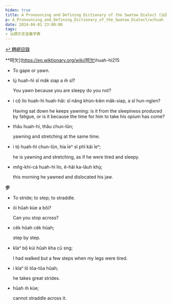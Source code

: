 ```yaml
---
hiden: true
title: A Pronouncing and Defining Dictionary of the Swatow Dialect (汕頭方言音義字典) / huah
p: A_Pronouncing_and_Defining_Dictionary_of_the_Swatow_Dialect/w/huah
date: 2024-04-01 23:00:00
tags: 
- 汕頭方言音義字典
---
```


[↩️ 轉總目錄](/A_Pronouncing_and_Defining_Dictionary_of_the_Swatow_Dialect)


**呵欠](https://en.wiktionary.org/wiki/呵欠)huah-hì215
- To gape or yawn.

- lṳ́ huah-hì sĭ mâk siap a m̄ sĭ?

  You yawn because you are sleepy do you not?

- i cŏ̤ lío huah-hì huah-hăi: sĭ nâng khùn-kw̆n mâk-siap, a sĭ hun-ngìen?

  Having sat down he keeps yawning: is it from the  sleepiness produced by fatigue, or is it because the time for him to  take his opium has come?

- thâu huah-hì, thâu chun-lûn;

  yawning and stretching at the same time.

- i tó̤ huah-hì chun-lûn, hía īeⁿ sĭ phî kâi īeⁿ;

  he is yawning and stretching, as if he were tired and sleepy.

- mn̂g-khí-cá huah-hì lío, ĕ-hâi ka-lâuh khṳ̀;

  this morning he yawned and dislocated his jaw. 

**步**
- To stride; to step; to straddle.

- ŏi hûah kùe a bŏi?

  Can you stop across?

- cêk hûah cêk hûah;

  step by step.

- kîaⁿ bô̤ kúi hûah kha cū sng;

  I had walked but a few steps when my legs were tired.

- i kîaⁿ lō tōa-tōa hûah;

  he takes great strides.

- hûah m̄ kùe;

  cannot straddle across it.